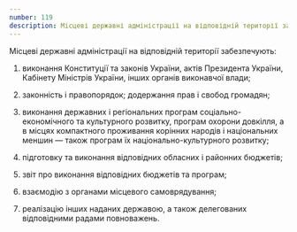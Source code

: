 ```yaml
---
number: 119
description: Місцеві державні адміністрації на відповідній території забезпечують: виконання Конституції та законів України, актів Президента України, Кабінету Міністрів України, інших органів виконавчої влади...
---
```


Місцеві державні адміністрації на відповідній території забезпечують:

1) виконання Конституції та законів України, актів Президента України, Кабінету Міністрів України, інших органів
   виконавчої влади;

2) законність і правопорядок; додержання прав і свобод громадян;

3) виконання державних і регіональних програм соціально-економічного та культурного розвитку, програм охорони довкілля,
   а в місцях компактного проживання корінних народів і національних меншин — також програм їх національно-культурного
   розвитку;

4) підготовку та виконання відповідних обласних і районних бюджетів;

5) звіт про виконання відповідних бюджетів та програм;

6) взаємодію з органами місцевого самоврядування;

7) реалізацію інших наданих державою, а також делегованих відповідними радами повноважень.